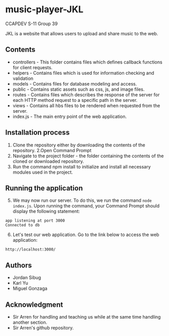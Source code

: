 # music-player-JKL
CCAPDEV S-11 Group 39

JKL is a website that allows users to upload and share  music to the web.


## Contents

- controllers - This folder contains files which defines callback functions for client requests.
- helpers - Contains files which is used for information checking and validation
- models - Contains files for database modeling and access.
- public - Contains static assets such as css, js, and image files.
- routes - Contains files which describes the response of the server for each HTTP method request to a specific path in the server.
- views - Contains all hbs files to be rendered when requested from the server.
- index.js - The main entry point of the web application.

## Installation process

1. Clone the repository either by downloading the contents of the repository.
2.Open Command Prompt
3. Navigate to the project folder - the folder containing the contents of the cloned or downloaded repository.
4. Run the command npm install to initialize and install all necessary modules used in the project.

## Running the application

5. We may now run our server. To do this, we run the command `node index.js`. Upon running the command, your Command Prompt should display the following statement:
```
app listening at port 3000
Connected to db
```

6. Let's test our web application. Go to the link below to access the web application:
```
http://localhost:3000/
```


## Authors
- Jordan Sibug
- Karl Yu
- Miguel Gonzaga

## Acknowledgment
- Sir Arren for handling and teaching us while at the same time handling another section. 
- Sir Arren's github repository.



